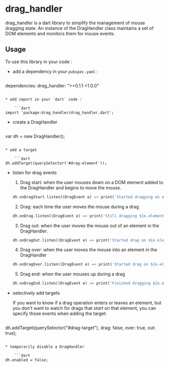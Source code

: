 drag_handler
============

drag_handler is a dart library to simplify the management of mouse dragging state.
An instance of the DragHandler class maintains a set of DOM elements and monitors them for mouse events.

## Usage ##
To use this library in your code :

* add a dependency in your `pubspec.yaml` :

    ```yaml
dependencies:
  drag_handler: ">=0.1.1 <1.0.0"
```

* add import in your `dart` code :

    ```dart
import 'package:drag_handler/drag_handler.dart';
```

* create a DragHandler

    ```dart
var dh = new DragHandler();
```

* add a target

    ```dart
dh.addTarget(querySelector('#drag-element'));
```

* listen for drag events
  1. Drag start: when the user mouses down on a DOM element added to the DragHandler and begins to move the mouse.

    ```dart
    dh.onDragStart.listen((DragEvent e) => print('Started dragging on element ${e.element}'));
    ```
  2. Drag: each time the user moves the mouse during a drag

    ```dart
    dh.onDrag.listen((DragEvent e) => print('Still dragging ${e.element}'));
    ```
  3. Drag out: when the user moves the mouse out of an element in the DragHandler.

    ```dart
    dh.onDragOut.listen((DragEvent e) => print('Started drag on ${e.element}, dragging out of ${e.other}'));
    ```
  4. Drag over: when the user moves the mouse into an element in the DragHandler

    ```dart
    dh.onDragOver.listen((DragEvent e) => print('Started drag on ${e.element}, dragging over ${e.other}'));
    ```
  5. Drag end: when the user mouses up during a drag

    ```dart
    dh.onDragEnd.listen((DragEvent e) => print('Finished dragging ${e.element}'));
    ```

* selectively add targets

    If you want to know if a drag operation enters or leaves an element,
but you don't want to watch for drags that _start_ on that element, you can specify those events when adding the target:

    ```dart
dh.addTarget(querySelector("#drag-target"), drag: false, over: true, out: true);
```

* temporarily disable a DragHandler

    ```dart
dh.enabled = false;
```
